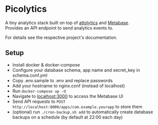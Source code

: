 # Picolytics
A tiny analytics stack built on top of [attolytics](https://github.com/lemilonkh/attolytics) and [Metabase](https://metabase.com).  
Provides an API endpoint to send analytics events to.

For details see the respective project's documentation.

## Setup
- Install docker & docker-compose
- Configure your database schema, app name and secret_key in schema.conf.yml
- Copy .env.sample to .env and replace passwords
- Add your hostname to nginx.conf (instead of localhost)
- Run `docker-compose up -d`
- Navigate to [localhost:3000](http://localhost:3000) to access the Metabase UI
- Send API requests to `POST http://localhost:8000/apps/com.example.yourapp` to store them
- (optional) run `./cron-backup.sh add` to automatically create database backups on a schedule (by default at 22:00 each day)

